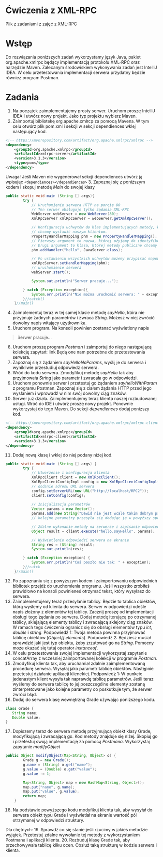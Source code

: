 # Ćwiczenia z XML-RPC
Plik z zadaniami z zajęć z XML-RPC


# Wstęp

Do rozwiązania poniższych zadań wykorzystamy język Java, pakiet org.apache.xmlrpc będący implementacją protokołu XML-RPC oraz narzędzie Maven. Zalecanym środowiskiem wykonywania zadań jest IntelliJ IDEA. W celu przetestowania implementacji serwera przydatny będzie również program Postman.

# Zadania
1. Na początek zaimplementujemy prosty serwer. Uruchom proszę IntelliJ IDEA i utwórz nowy projekt. Jako typ projektu wybierz Maven.
2. Zaimportuj bibliotekę org.apache.xmlrcp za pomocą Mavena. W tym celu otwórz plik pom.xml i sekcji w sekcji dependiences wklej następujący kod. 
```xml
<!-- https://mvnrepository.com/artifact/org.apache.xmlrpc/xmlrpc -->
<dependency>
    <groupId>org.apache.xmlrpc</groupId>
    <artifactId>xmlrpc-server</artifactId>
    <version>3.1.3</version>
    <type>pom</type>
</dependency>
```
Uwaga! Jeśli Maven nie wygenerował sekcji dependiences utwórz ją wpisując ```<dependiences></dependiences>```
3. Zapoznaj się z poniższym kodem i skopuj metodę *Main* do swojej klasy
```Java
public static void main (String [] args){
        try {
            // Uruchomienie serwera HTTP na porcie 80
            // Ten serwer obsługuje tylko żądania XML-RPC
            WebServer webServer = new WebServer(80);
            XmlRpcServer xmlRpcServer = webServer.getXmlRpcServer();

            // Konfiguracja uchwytów do klas implementujących metody, które
            // chcemy wystawić naszym klientom.
            PropertyHandlerMapping phm = new PropertyHandlerMapping();
            // Pierwszy argument to nazwa, której użyjemy do identyfikowania danej klasy
            // Drugi argument to klasa, której metody publiczne chcemy udostępnić
            phm.addHandler("hello", JavaServer.class);

            // Po ustawieniu wszystkich uchwytów możemy przypisać mapowanie do serwera
            xmlRpcServer.setHandlerMapping(phm);
            // uruchomienie serwera
            webServer.start();

            System.out.println("Serwer pracuje...");

        } catch (Exception exception){
            System.err.println("Nie można uruchomić serwera: " + exception);
        }//catch()
    }//main()
```
4. Zaimplementuj teraz w tej samej klasie metodę *sayHello*, która nie przyjmuje żadnych parametrów i zwraca *String*. Możesz w niej zwrócić dowolny napis witający użytkownika.
5. Uruchom program. Na konsoli powinien zostanać wyświetlony napis 
> Serwer pracuje...
6. Uruchom proszę program *Postman* i zaimportuj do niego następującą kolekcję zapytań: link
Będą one nam potrzebne do przetestowania serwera.
7. Zapoznaj się z żądaniem *sayHelloNoParams*, wyślij je do serwera i wynikliwie przestudiuj odpowiedź serwera.
8. Wróć do kodu serwera. Zmodyfikuj metodę *sayHello* tak aby przyjmowała *String* jako parametr i zwracała go w odpowiedzi.
9. Uruchom ponownie serwer i przetestuj go żądaniem *sayhelloWithParam* z programu Postman. Zapoznaj się z ciałem żądania HTTP przed jego wysłaniem i wprowadź w nim swój dowolny ciąg znaków.
10. Serwer już działa. Zaimplementujemy teraz klienta naszej rozbudowanej usługi. Wróć do IDE i utwórz proszę nowy projekt. Ponownie wykorzystaj do tego Maven. Do sekcji *dependiences* dodaj poniższy kod.
```xml
<!-- https://mvnrepository.com/artifact/org.apache.xmlrpc/xmlrpc-client -->
<dependency>
    <groupId>org.apache.xmlrpc</groupId>
    <artifactId>xmlrpc-client</artifactId>
    <version>3.1.3</version>
</dependency>
```
11. Dodaj nową klasę i wklej do niej podany niżej kod.
```Java
public static void main (String [] args) {
        try {
            // Utworzenie i konfiguracja klienta
            XmlRpcClient client = new XmlRpcClient();
            XmlRpcClientConfigImpl config = new XmlRpcClientConfigImpl();
            // dodanie adresu URL serwera
            config.setServerURL(new URL("http://localhost/RPC2"));
            client.setConfig(config);
            
            // Inicjalizacja parametrów
            Vector params = new Vector();
            params.add(new String("Dawid nie jest wcale takim dobrym programistą jak sam uważa."));
            // kolejne parametry przesyła się dodając je w powyższy sposób

            // Zdalne wykonanie metody na serwerze i zapisanie odpowiedzi
            Object result = client.execute("hello.sayHello", params);

            // Wyświetlenie odpowiedzi serwera na ekranie
            String res = (String) result;
            System.out.println(res);

        } catch (Exception exception) {
            System.err.println("Coś poszło nie tak: " + exception);
        }//catch
    }//main()
```
12. Po zapoznaniu się z powyższym kodem i zaimportowaniu odpowiednich bibliotek przejdź do uruchomienia programu. Jeśli wszystko zrobiłeś prawidłowo na konsoli powinieneś otrzymać tekst, który wysyłasz do serwera.
13. Zaimplementujemy teraz przesyłanie tablicy. Będzie to tablica obiektów, którą wyślemy od klienta do serwera. Serwer w odpowiedzi odeśle napis złożony z elementów tej tablicy. Zacznij proszę od implementacji obsługi tego żądania po serwera. Dodaj metodę iterującą po otrzymanej tablicy, sklejającą elementy tablicy i zwracającą sklejony ciąg znaków. W ramach tego ćwiczenia ogranicz się do obsługi elementów typu *int*, *double* i *string*.
Podpowiedź 1: Twoja metoda powinna przyjmować tablicę obiektów (*Object[] elements*). 
Podpowiedź 2: Będziesz musiał sprawdzić jaki jest typ obiektu, żeby zrzutować go na *String*. Pomocny może okazać się tutaj operator *instanceof*.
14. W celu przetestowania swojej implementacji wykorzystaj zapytanie concatArray z wcześniej zaimportowanej kolekcji w programie *Postman*.
15. Zmodyfikuj klienta tak, aby uruchamiał zdalnie zaimplementowaną procedurę serwera. Wysyłaj jako parametr tablicę obiektów. Następnie przetestuj działanie aplikacji klienckiej.
Podpowiedź 1: W punkcie jedenastym klient wysyła tak naprawdę tablicę parametrów. Jeśli teraz wyślemy do serwera tablicę to jej poszczególne elementy zostaną zinterpretowane jako kolejne parametry co poskutkuje tym, że serwer zwróci błąd.
16. Dodaj do serwera klasę wewnętrzną Grade używając poniższego kodu.
```Java
class Grade {
   String name;
   Double value;
}
```
17. Dopiszemy teraz do serwera metodę przyjmującą obiekt klasy Grade, modyfikującą i zwracającą go. Kod metody znajduje się niżej. Skopiuj go i przetestuj swoją implementację za pomocą *Postmana*. Wykorzystaj zapytanie *modifyObject*
```Java
public Object modifyObject(Map<String, Object> o) {
        Grade g = new Grade();
        g.name = (String) o.get("name");
        g.value = (Double) o.get("value");
        g.value -= 1;

        Map<String, Object> map = new HashMap<String, Object>();
        map.put("name", g.name);
        map.put("value", g.value);
        return map;
    }
```
18. Na podstawie powyższego kodu modyfikuj klienta tak, aby wysyłał do serwera obiekt typu Grade i wyświetlał na ekranie wartość pól otrzymanej w odpowiedzi struktury.

Dla chętnych:
19. Sprawdź co się stanie jeśli rzucimy w jakieś metodzie wyjątek. Przetestuj zdalne wywołanie tej metody z wykorzystaniem Postmana i aplikacji klienta.
20. Rozbuduj klasę Grade tak, aby przechowywała tablicę kilku ocen. Obsłuż taką strukturę w kodzie serwera i klienta.
